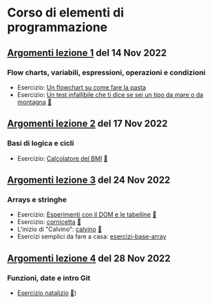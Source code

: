# Corso di elementi di programmazione  

## [Argomenti lezione 1](1-intro-variabili-condizioni.md) del 14 Nov 2022   
### Flow charts, variabili, espressioni, operazioni e condizioni

- Esercizio: [Un flowchart su come fare la pasta](https://www.figma.com/file/k0M7EjNgv7DJxqu54JVWgg/Untitled?node-id=24%3A28)
- Esercizio: [Un test infallibile che ti dice se sei un tipo da mare o da montagna](https://github.com/lichfolky/elementi-js-2022/tree/main/test-mare-montagna/) [🔎](https://lichfolky.github.io/elementi-js-2022/test-mare-montagna/)

## [Argomenti lezione 2](2-logica-cicli.md) del 17 Nov 2022   
### Basi di logica e cicli

- Esercizio: [Calcolatore del BMI](https://github.com/lichfolky/elementi-js-2022/tree/main/bmi-calc/) [🔎](https://lichfolky.github.io/elementi-js-2022/bmi-calc/)

## [Argomenti lezione 3](3-arrays.md) del 24 Nov 2022    
### Arrays e stringhe

- Esercizio: [Esperimenti con il DOM e le tabelline](https://github.com/lichfolky/elementi-js-2022/tree/main/lista-spesa-tabelline/) [🔎](https://lichfolky.github.io/elementi-js-2022/lista-spesa-tabelline/)
- Esercizio: [cornicetta](https://github.com/lichfolky/elementi-js-2022/tree/main/cornicetta/) [🔎](https://lichfolky.github.io/elementi-js-2022/cornicetta/)
- L'inizio di "Calvino": [calvino](https://github.com/lichfolky/elementi-js-2022/tree/main/calvino/) [🔎](https://lichfolky.github.io/elementi-js-2022/calvino/)
- Esercizi semplici da fare a casa: [esercizi-base-array](https://github.com/lichfolky/elementi-js-2022/tree/main/esercizi-base-array/)

## [Argomenti lezione 4](4-funzioni-date.md) del 28 Nov 2022 
### Funzioni, date e intro Git

- [Esercizio natalizio](https://github.com/lichfolky/advent-calendar) [🔎](https://lichfolky.github.io/advent-calendar/))

